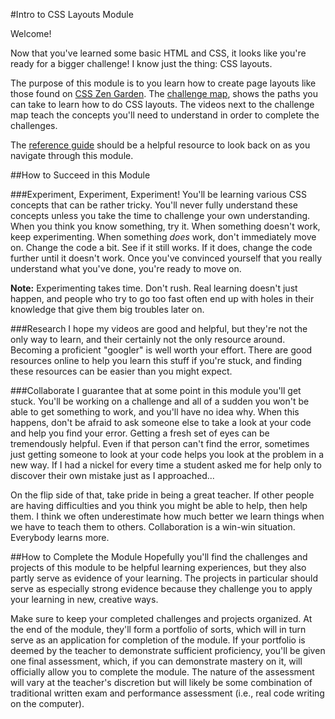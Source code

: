 #Intro to CSS Layouts Module

Welcome!

Now that you've learned some basic HTML and CSS, it looks like you're ready for a bigger challenge! I know just the thing: CSS layouts.

The purpose of this module is to you learn how to create page layouts like those found on [CSS Zen Garden](http://www.csszengarden.com/). The [challenge map](http://www.christensenacademy.org/index.html#css-layouts), shows the paths you can take to learn how to do CSS layouts. The videos next to the challenge map teach the concepts you'll need to understand in order to complete the challenges.

The [reference guide](https://github.com/christensenacademy/christensen-academy/blob/master/modules/css-layouts/reference.md) should be a helpful resource to look back on as you navigate through this module.

##How to Succeed in this Module

###Experiment, Experiment, Experiment!
You'll be learning various CSS concepts that can be rather tricky. You'll never fully understand these concepts unless you take the time to challenge your own understanding. When you think you know something, try it. When something doesn't work, keep experimenting. When something *does* work, don't immediately move on. Change the code a bit. See if it still works. If it does, change the code further until it doesn't work. Once you've convinced yourself that you really understand what you've done, you're ready to move on. 

**Note:** Experimenting takes time. Don't rush. Real learning doesn't just happen, and people who try to go too fast often end up with holes in their knowledge that give them big troubles later on.

###Research
I hope my videos are good and helpful, but they're not the only way to learn, and their certainly not the only resource around. Becoming a proficient "googler" is well worth your effort. There are good resources online to help you learn this stuff if you're stuck, and finding these resources can be easier than you might expect.

###Collaborate
I guarantee that at some point in this module you'll get stuck. You'll be working on a challenge and all of a sudden you won't be able to get something to work, and you'll have no idea why. When this happens, don't be afraid to ask someone else to take a look at your code and help you find your error. Getting a fresh set of eyes can be tremendously helpful. Even if that person can't find the error, sometimes just getting someone to look at your code helps you look at the problem in a new way. If I had a nickel for every time a student asked me for help only to discover their own mistake just as I approached...

On the flip side of that, take pride in being a great teacher. If other people are having difficulties and you think you might be able to help, then help them. I think we often underestimate how much better we learn things when we have to teach them to others. Collaboration is a win-win situation. Everybody learns more.

##How to Complete the Module
Hopefully you'll find the challenges and projects of this module to be helpful learning experiences, but they also partly serve as evidence of your learning. The projects in particular should serve as especially strong evidence because they challenge you to apply your learning in new, creative ways.

Make sure to keep your completed challenges and projects organized. At the end of the module, they'll form a portfolio of sorts, which will in turn serve as an application for completion of the module. If your portfolio is deemed by the teacher to demonstrate sufficient proficiency, you'll be given one final assessment, which, if you can demonstrate mastery on it, will officially allow you to complete the module. The nature of the assessment will vary at the teacher's discretion but will likely be some combination of traditional written exam and performance assessment (i.e., real code writing on the computer).